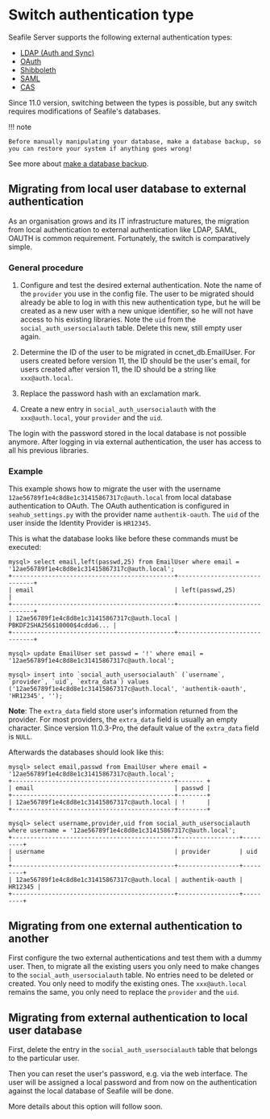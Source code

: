 # Switch authentication type

Seafile Server supports the following external authentication types:

* [LDAP (Auth and Sync)](./ldap_in_11.0.md)
* [OAuth](./oauth.md)
* [Shibboleth](./shibboleth_config_v6.3.md)
* [SAML](../deploy_pro/saml2_in_10.0.md)
* [CAS](../deploy_pro/cas.md)

Since 11.0 version, switching between the types is possible, but any switch requires modifications of Seafile's databases.

!!! note

    Before manually manipulating your database, make a database backup, so you can restore your system if anything goes wrong!

See more about [make a database backup](../maintain/backup_recovery.md).

## Migrating from local user database to external authentication

As an organisation grows and its IT infrastructure matures, the migration from local authentication to external authentication like LDAP, SAML, OAUTH is common requirement. Fortunately, the switch is comparatively simple. 

### General procedure

1. Configure and test the desired external authentication. Note the name of the `provider` you use in the config file. The user to be migrated should already be able to log in with this new authentication type, but he will be created as a new user with a new unique identifier, so he will not have access to his existing libraries. Note the `uid` from the `social_auth_usersocialauth` table. Delete this new, still empty user again.

2. Determine the ID of the user to be migrated in ccnet_db.EmailUser. For users created before version 11, the ID should be the user's email, for users created after version 11, the ID should be a string like `xxx@auth.local`.

3. Replace the password hash with an exclamation mark.

4. Create a new entry in `social_auth_usersocialauth` with the `xxx@auth.local`, your `provider` and the `uid`.

The login with the password stored in the local database is not possible anymore. After logging in via external authentication, the user has access to all his previous libraries.

### Example

This example shows how to migrate the user with the username `12ae56789f1e4c8d8e1c31415867317c@auth.local` from local database authentication to OAuth. The OAuth authentication is configured in `seahub_settings.py` with the provider name `authentik-oauth`. The `uid` of the user inside the Identity Provider is `HR12345`.

This is what the database looks like before these commands must be executed:

```
mysql> select email,left(passwd,25) from EmailUser where email = '12ae56789f1e4c8d8e1c31415867317c@auth.local';
+---------------------------------------------+------------------------------+
| email                                       | left(passwd,25)              |
+---------------------------------------------+------------------------------+
| 12ae56789f1e4c8d8e1c31415867317c@auth.local | PBKDF2SHA256$10000$4cdda6... |
+---------------------------------------------+------------------------------+

mysql> update EmailUser set passwd = '!' where email = '12ae56789f1e4c8d8e1c31415867317c@auth.local';

mysql> insert into `social_auth_usersocialauth` (`username`, `provider`, `uid`, `extra_data`) values ('12ae56789f1e4c8d8e1c31415867317c@auth.local', 'authentik-oauth', 'HR12345', '');
```

__Note__: The `extra_data` field store user's information returned from the provider. For most providers, the `extra_data` field is usually an empty character. Since version 11.0.3-Pro, the default value of the `extra_data` field is `NULL`.

Afterwards the databases should look like this:

```
mysql> select email,passwd from EmailUser where email = '12ae56789f1e4c8d8e1c31415867317c@auth.local';
+---------------------------------------------+------- +
| email                                       | passwd |
+---------------------------------------------+--------+
| 12ae56789f1e4c8d8e1c31415867317c@auth.local | !      |
+---------------------------------------------+--------+

mysql> select username,provider,uid from social_auth_usersocialauth where username = '12ae56789f1e4c8d8e1c31415867317c@auth.local';
+---------------------------------------------+-----------------+---------+
| username                                    | provider        | uid     |
+---------------------------------------------+-----------------+---------+
| 12ae56789f1e4c8d8e1c31415867317c@auth.local | authentik-oauth | HR12345 |
+---------------------------------------------+-----------------+---------+
```

## Migrating from one external authentication to another

First configure the two external authentications and test them with a dummy user. Then, to migrate all the existing users you only need to make changes to the `social_auth_usersocialauth` table. No entries need to be deleted or created. You only need to modify the existing ones. The `xxx@auth.local` remains the same, you only need to replace the `provider` and the `uid`.

## Migrating from external authentication to local user database

First, delete the entry in the `social_auth_usersocialauth` table that belongs to the particular user.

Then you can reset the user's password, e.g. via the web interface. The user will be assigned a local password and from now on the authentication against the local database of Seafile will be done. 

More details about this option will follow soon.
